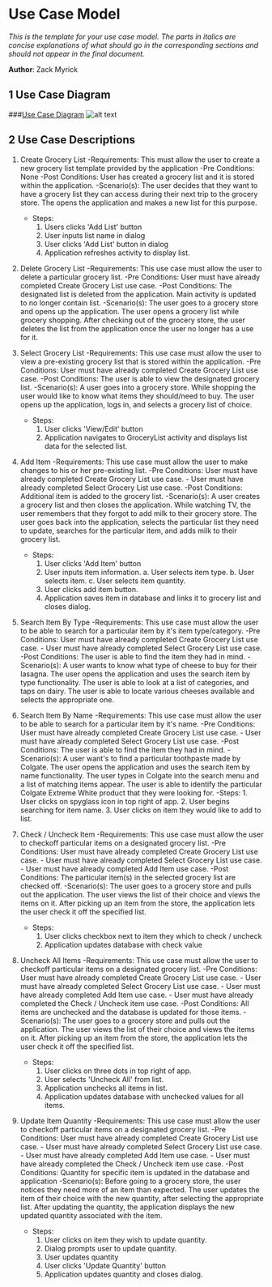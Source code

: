# Use Case Model

*This is the template for your use case model. The parts in italics are concise explanations of what should go in the corresponding sections and should not appear in the final document.*

**Author**: Zack Myrick

## 1 Use Case Diagram

###[Use Case Diagram](https://github.gatech.edu/gt-omscs-se-2016fall/6300Fall16Team47/blob/master/Images/CaseDiagram.png)
![alt text](https://github.gatech.edu/gt-omscs-se-2016fall/6300Fall16Team47/blob/master/Images/CaseDiagram.png "Use Case Diagram")

## 2 Use Case Descriptions

1) Create Grocery List
	-Requirements: This must allow the user to create a new grocery list template provided by the application
	-Pre Conditions: None
	-Post Conditions: User has created a grocery list and it is stored within the application.
	-Scenario(s): The user decides that they want to have a grocery list they can access during their next trip to the grocery store. The opens the application and makes a new list for this purpose.
	- Steps: 
		1. Users clicks 'Add List' button
		2. User inputs list name in dialog
		3. User clicks 'Add List' button in dialog
		4. Application refreshes activity to display list. 

2) Delete Grocery List
	-Requirements: This use case must allow the user to delete a particular grocery list.
	-Pre Conditions: User must have already completed Create Grocery List use case.
	-Post Conditions: The designated list is deleted from the application. Main activity is updated to no longer contain list. 
	-Scenario(s): The user goes to a grocery store and opens up the application. The user opens a grocery list while grocery shopping. After checking out of the grocery store, the user deletes the list from the application once the user no longer has a use for it.


3) Select Grocery List
	-Requirements:  This use case must allow the user to view a pre-existing grocery list that is stored within the application.
	-Pre Conditions: User must have already completed Create Grocery List use case.
	-Post Conditions: The user is able to view the designated grocery list.
	-Scenario(s): A user goes into a grocery store. While shopping the user would like to know what items they should/need to buy. The user opens up the application, logs in, and selects a grocery list of choice.
	- Steps: 
		1. User clicks 'View/Edit' button
		2. Application navigates to GroceryList activity and displays list data for the selected list.

4) Add Item
	-Requirements: This use case must allow the user to make changes to his or her pre-existing list.
	-Pre Conditions: User must have already completed Create Grocery List use case. 
		- User must have already completed Select Grocery List use case.
	-Post Conditions: Additional item is added to the grocery list. 
	-Scenario(s): A user creates a grocery list and then closes the application. While watching TV, the user remembers that they forgot to add milk to their grocery store. The user goes back into the application, selects the particular list they need to update, searches for the particular item, and adds milk to their grocery list.
	- Steps: 
		1. User clicks 'Add Item' button
		2. User inputs item information. 
			a. User selects item type.
			b. User selects item. 
			c. User selects item quantity.
		3. User clicks add item button.
		4. Application saves item in database and links it to grocery list and closes dialog.

5) Search Item By Type
	-Requirements: This use case must allow the user to be able to search for a particular item by it's item type/category.
	-Pre Conditions: User must have already completed Create Grocery List use case. 
		- User must have already completed Select Grocery List use case.
	-Post Conditions: The user is able to find the item they had in mind.
	-Scenario(s): A user wants to know what type of cheese to buy for their lasagna. The user opens the application and uses the search item by type functionality. The user is able to look at a list of categories, and taps on dairy. The user is able to locate various cheeses available and selects the appropriate one.


6) Search Item By Name
	-Requirements: This use case must allow the user to be able to search for a particular item by it's name.
	-Pre Conditions: User must have already completed Create Grocery List use case. 
		- User must have already completed Select Grocery List use case.
	-Post Conditions: The user is able to find the item they had in mind.
	-Scenario(s): A user want's to find a particular toothpaste made by Colgate. The user opens the application and uses the search item by name functionality. The user types in Colgate into the search menu and a list of matching items appear. The user is able to identify the particular Colgate Extreme White product that they were looking for.
	-Steps:
		1. User clicks on spyglass icon in top right of app.
		2. User begins searching for item name.
		3. User clicks on item they would like to add to list.

7) Check / Uncheck Item
	-Requirements: This use case must allow the user to checkoff particular items on a designated grocery list.
	-Pre Conditions: User must have already completed Create Grocery List use case. 
		- User must have already completed Select Grocery List use case.
		- User must have already completed Add Item use case.
	-Post Conditions: The particular item(s) in the selected grocery list are checked off.
	-Scenario(s): The user goes to a grocery store and pulls out the application. The user views the list of their choice and views the items on it. After picking up an item from the store, the application lets the user check it off the specified list.
	- Steps: 
		1. User clicks checkbox next to item they which to check / uncheck
		2. Application updates database with check value

 8) Uncheck All Items
	-Requirements: This use case must allow the user to checkoff particular items on a designated grocery list.
	-Pre Conditions: User must have already completed Create Grocery List use case. 
		- User must have already completed Select Grocery List use case.
		- User must have already completed Add Item use case.
		- User must have already completed the Check / Uncheck item use case.
	-Post Conditions: All items are unchecked and the database is updated for those items. 
	-Scenario(s): The user goes to a grocery store and pulls out the application. The user views the list of their choice and views the items on it. After picking up an item from the store, the application lets the user check it off the specified list.
	- Steps: 
		1. User clicks on three dots in top right of app.
		2. User selects 'Uncheck All' from list.
		3. Application unchecks all items in list. 
		4. Application updates database with unchecked values for all items.

9) Update Item Quantity
	-Requirements: This use case must allow the user to checkoff particular items on a designated grocery list.
	-Pre Conditions: User must have already completed Create Grocery List use case. 
		- User must have already completed Select Grocery List use case.
		- User must have already completed Add Item use case.
		- User must have already completed the Check / Uncheck item use case.
	-Post Conditions: Quantity for specific item is updated in the database and application 
	-Scenario(s): Before going to a grocery store, the user notices they need more of an item than expected. The user updates the item of their choice with the new quantity, after selecting the appropriate list. After updating the quantity, the application displays the new updated quantity associated with the item.
	- Steps: 
		1. User clicks on item they wish to update quantity.
		2. Dialog prompts user to update quantity.
		3. User updates quantity 
		4. User clicks 'Update Quantity' button
		5. Application updates quantity and closes dialog. 

